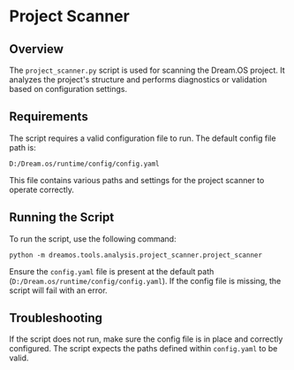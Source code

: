 # Project Scanner

## Overview
The `project_scanner.py` script is used for scanning the Dream.OS project. It analyzes the project's structure and performs diagnostics or validation based on configuration settings.

## Requirements
The script requires a valid configuration file to run. The default config file path is:

```
D:/Dream.os/runtime/config/config.yaml
```

This file contains various paths and settings for the project scanner to operate correctly.

## Running the Script
To run the script, use the following command:

```
python -m dreamos.tools.analysis.project_scanner.project_scanner
```

Ensure the `config.yaml` file is present at the default path (`D:/Dream.os/runtime/config/config.yaml`). If the config file is missing, the script will fail with an error.

## Troubleshooting
If the script does not run, make sure the config file is in place and correctly configured. The script expects the paths defined within `config.yaml` to be valid.
